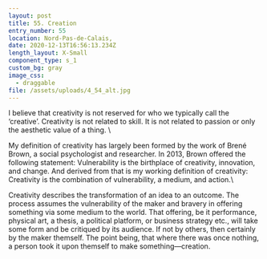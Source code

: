 ```yaml
---
layout: post
title: 55. Creation
entry_number: 55
location: Nord-Pas-de-Calais,
date: 2020-12-13T16:56:13.234Z
length_layout: X-Small
component_type: s_1
custom_bg: gray
image_css:
  - draggable
file: /assets/uploads/4_54_alt.jpg
---
```

I believe that creativity is not reserved for who we typically call the ‘creative’. Creativity is not related to skill. It is not related to passion or only the aesthetic value of a thing. \

My definition of creativity has largely been formed by the work of Brené Brown, a social psychologist and researcher. In 2013, Brown offered the following statement: Vulnerability is the birthplace of creativity, innovation, and change. And derived from that is my working definition of creativity: Creativity is the combination of vulnerability, a medium, and action.\

Creativity describes the transformation of an idea to an outcome. The process assumes the vulnerability of the maker and bravery in offering something via some medium to the world. That offering, be it performance, physical art, a thesis, a political platform, or business strategy etc., will take some form and be critiqued by its audience. If not by others, then certainly by the maker themself. The point being, that where there was once nothing, a person took it upon themself to make something—creation.